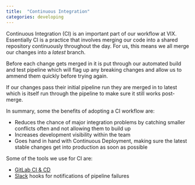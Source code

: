 ```yaml
---
title:  "Continuous Integration"
categories: developing
---
```


Continuous Integration (CI) is an important part of our workflow at VIX. Essentially CI is a practice that involves merging our code into a shared repository continuously throughout the day. For us, this means we all merge our changes into a *latest* branch.

Before each change gets merged in it is put through our automated build and test pipeline which will flag up any breaking changes and allow us to ammend them quickly before trying again. 

If our changes pass their initial pipeline run they are merged in to latest which is itself run through the pipeline to make sure it still works post-merge.

In summary, some the benefits of adopting a CI workflow are:
- Reduces the chance of major integration problems by catching smaller conflicts often and not allowing them to build up
- Increases development visibility within the team
- Goes hand in hand with Continuous Deployment, making sure the latest stable changes get into production as soon as possible

Some of the tools we use for CI are:
- [GitLab CI & CD](https://about.gitlab.com/features/gitlab-ci-cd/)
- [Slack](https://slack.com/) hooks for notifications of pipeline failures